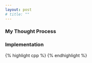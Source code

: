 ```yaml
---
layout: post
# title: ""
---
```

<!-- The problem can be found [here]() -->

### My Thought Process 

### Implementation  

{% highlight cpp %}
{% endhighlight %}


<!-- See the solution [here]() for the solution and another implementation.  -->

